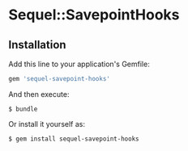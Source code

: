 # Sequel::SavepointHooks

## Installation

Add this line to your application's Gemfile:

```ruby
gem 'sequel-savepoint-hooks'
```

And then execute:

    $ bundle

Or install it yourself as:

    $ gem install sequel-savepoint-hooks
